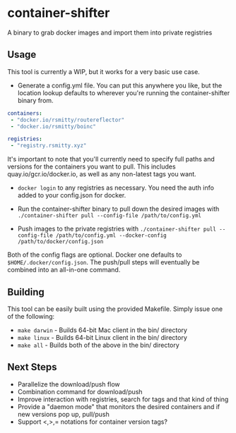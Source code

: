 # container-shifter
A binary to grab docker images and import them into private registries

## Usage

This tool is currently a WIP, but it works for a very basic use case.

- Generate a config.yml file. You can put this anywhere you like, but the location lookup defaults to wherever you're running the container-shifter binary from.
```yaml
containers:
 - "docker.io/rsmitty/routereflector"
 - "docker.io/rsmitty/boinc"

registries:
 - "registry.rsmitty.xyz"
```
It's important to note that you'll currently need to specify full paths and versions for the containers you want to pull. This includes quay.io/gcr.io/docker.io, as well as any non-latest tags you want.

- `docker login` to any registries as necessary. You need the auth info added to your config.json for docker.

- Run the container-shifter binary to pull down the desired images with `./container-shifter pull --config-file /path/to/config.yml`

- Push images to the private registries with `./container-shifter pull --config-file /path/to/config.yml --docker-config /path/to/docker/config.json`

Both of the config flags are optional. Docker one defaults to `$HOME/.docker/config.json`. The push/pull steps will eventually be combined into an all-in-one command.

## Building

This tool can be easily built using the provided Makefile. Simply issue one of the following:
- `make darwin` - Builds 64-bit Mac client in the bin/ directory
- `make linux` - Builds 64-bit Linux client in the bin/ directory
- `make all` - Builds both of the above in the bin/ directory

## Next Steps

- Parallelize the download/push flow
- Combination command for download/push
- Improve interaction with registries, search for tags and that kind of thing
- Provide a "daemon mode" that monitors the desired containers and if new versions pop up, pull/push
- Support <,>,= notations for container version tags?